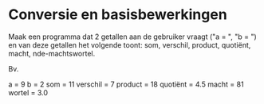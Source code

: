# Conversie en basisbewerkingen

Maak een programma dat 2 getallen aan de gebruiker vraagt ("a = ", "b = ") en van deze getallen het volgende toont: som, verschil, product, quotiënt, macht, nde-machtswortel.

Bv.

a = 9
b = 2
som = 11
verschil = 7
product = 18
quotiënt = 4.5
macht = 81
wortel = 3.0